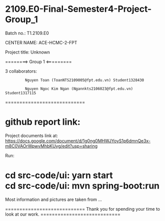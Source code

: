 # 2109.E0-Final-Semester4-Project-Group_1

Batch no.: T1.2109.E0

CENTER NAME: ACE-HCMC-2-FPT

Project title: Unknown

========> Group 1 <=========

3 collaborators:

             Nguyen Toan (ToanNTS2109005@fpt.edu.vn) Student1328430

             Nguyen Ngoc Kim Ngan (Ngannkts2106023@fpt.edu.vn) Student1317115
             
============================

github report link: 
============================

Project documents link at: https://docs.google.com/document/d/1g0ng0MHWJYoyS1p6dmnQe3x-m8C0VAOrWpwvMhbKUvg/edit?usp=sharing 

Run: <br>

  cd src-code/ui: yarn start <br>
  cd src-code/ui: mvn spring-boot:run <br>
============================

Most information and pictures are taken from ...

  

============================ Thank you for spending your time to look at our work. ============================

